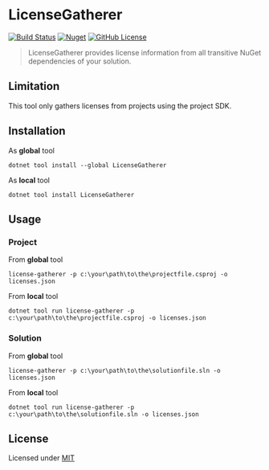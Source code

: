 # LicenseGatherer

[![Build Status](https://manne.visualstudio.com/public/_apis/build/status/manne.dotnet-license-gatherer?branchName=master)](https://manne.visualstudio.com/public/_build/latest?definitionId=1&branchName=master) [![Nuget](https://img.shields.io/nuget/v/LicenseGatherer?style=flat-square)](https://www.nuget.org/packages/LicenseGatherer/) [![GitHub License](https://img.shields.io/github/license/manne/dotnet-license-gatherer.svg?style=flat-square)](https://github.com/manne/dotnet-license-gatherer/blob/master/LICENSE.txt)

> LicenseGatherer provides license information from all transitive NuGet dependencies of your solution.

## Limitation

This tool only gathers licenses from projects using the project SDK.

## Installation

As **global** tool

```batch
dotnet tool install --global LicenseGatherer
```

As **local** tool

```batch
dotnet tool install LicenseGatherer
```

## Usage

### Project

From **global** tool

```batch
license-gatherer -p c:\your\path\to\the\projectfile.csproj -o licenses.json
```

From **local** tool

```batch
dotnet tool run license-gatherer -p c:\your\path\to\the\projectfile.csproj -o licenses.json
```

### Solution

From **global** tool

```batch
license-gatherer -p c:\your\path\to\the\solutionfile.sln -o licenses.json
```

From **local** tool

```batch
dotnet tool run license-gatherer -p c:\your\path\to\the\solutionfile.sln -o licenses.json
```

## License

Licensed under [MIT](LICENSE.txt)
